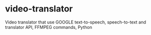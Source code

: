 # video-translator

Video translator that use GOOGLE text-to-speech, speech-to-text and translator API,
                          FFMPEG commands,
                          Python
